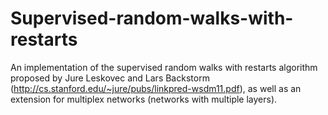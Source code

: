 # Supervised-random-walks-with-restarts
An implementation of the supervised random walks with restarts algorithm proposed by Jure Leskovec and Lars Backstorm (http://cs.stanford.edu/~jure/pubs/linkpred-wsdm11.pdf), as well as an extension for multiplex networks (networks with multiple layers).
